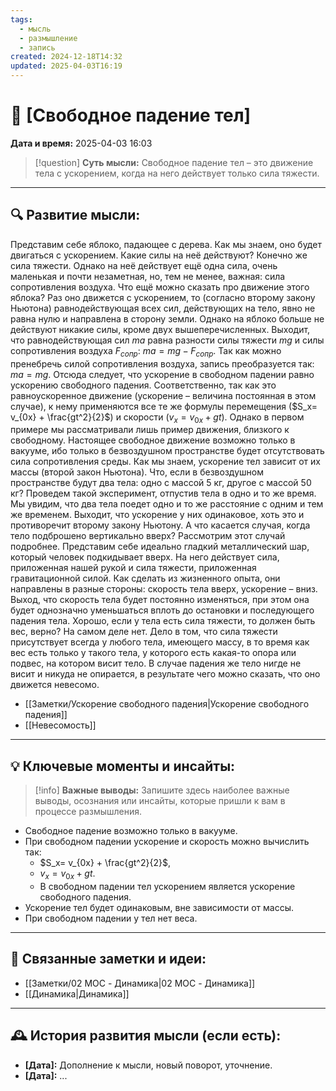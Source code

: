 ```yaml
---
tags:
  - мысль
  - размышление
  - запись
created: 2024-12-18T14:32
updated: 2025-04-03T16:19
---
```


# 💭  [Свободное падение тел]

**Дата и время:** 2025-04-03 16:03

> [!question] **Суть мысли:**
> Свободное падение тел – это движение тела с ускорением, когда на него действует только сила тяжести.

---

## 🔍 Развитие мысли:

Представим себе яблоко, падающее с дерева. Как мы знаем, оно будет двигаться с ускорением. Какие силы на неё действуют? Конечно же сила тяжести. Однако на неё действует ещё одна сила, очень маленькая и почти незаметная, но, тем не менее, важная: сила сопротивления воздуха. Что ещё можно сказать про движение этого яблока? Раз оно движется с ускорением, то (согласно второму закону Ньютона) равнодействующая всех сил, действующих на тело, явно не равна нулю и направлена в сторону земли. Однако на яблоко больше не действуют никакие силы, кроме двух вышеперечисленных. Выходит, что равнодействующая сил $ma$ равна разности силы тяжести $mg$ и силы сопротивления воздуха $F_{сопр}$: $ma=mg-F_{сопр}$. Так как можно пренебречь силой сопротивления воздуха, запись преобразуется так: $ma=mg$. Отсюда следует, что ускорение в свободном падении равно ускорению свободного падения. Соответственно, так как это равноускоренное движение (ускорение – величина постоянная в этом случае), к нему применяются все те же формулы перемещения ($S_x= v_{0x} + \frac{gt^2}{2}$) и скорости ($v_x=v_{0x} + gt$).
Однако в первом примере мы рассматривали лишь пример движения, близкого к свободному. Настоящее свободное движение возможно только в вакууме, ибо только в безвоздушном пространстве будет отсутствовать сила сопротивления среды.
Как мы знаем, ускорение тел зависит от их массы (второй закон Ньютона). Что, если в безвоздушном пространстве будут два тела: одно с массой 5 кг, другое с массой 50 кг? Проведем такой эксперимент, отпустив тела в одно и то же время. Мы увидим, что два тела поедет одно и то же расстояние с одним и тем же временем. Выходит, что ускорение у них одинаковое, хоть это и противоречит второму закону Ньютону.
А что касается случая, когда тело подброшено вертикально вверх? Рассмотрим этот случай подробнее. 
Представим себе идеально гладкий металлический шар, который человек подкидывает вверх. На него действует сила, приложенная нашей рукой и сила тяжести, приложенная гравитационной силой. Как сделать из жизненного опыта, они направлены в разные стороны: скорость тела вверх, ускорение – вниз. Выход, что скорость тела будет постоянно изменяться, при этом она будет однозначно уменьшаться вплоть до остановки и последующего падения тела. 
Хорошо, если у тела есть сила тяжести, то должен быть вес, верно? На самом деле нет. Дело в том, что сила тяжести присутствует всегда у любого тела, имеющего массу, в то время как вес есть только у такого тела, у которого есть какая-то опора или подвес, на котором висит тело. В случае падения же тело нигде не висит и никуда не опирается, в результате чего можно сказать, что оно движется невесомо. 

- [[Заметки/Ускорение свободного падения|Ускорение свободного падения]]
- [[Невесомость]]

---

## 💡 Ключевые моменты и инсайты:

> [!info] **Важные выводы:**
> Запишите здесь наиболее важные выводы, осознания или инсайты, которые пришли к вам в процессе размышления.

- Свободное падение возможно только в вакууме.
- При свободном падении ускорение и скорость можно вычислить так:
	- $S_x= v_{0x} + \frac{gt^2}{2}$,
	- $v_x=v_{0x} + gt$.
	- В свободном падении тел ускорением является ускорение свободного падения.
- Ускорение тел будет одинаковым, вне зависимости от массы.
- При свободном падении у тел нет веса. 

---

## 🔄 Связанные заметки и идеи:

- [[Заметки/02 MOC - Динамика|02 MOC - Динамика]]
- [[Динамика|Динамика]]

---

## 🕰️ История развития мысли (если есть):

* **[Дата]:**  Дополнение к мысли, новый поворот, уточнение.
* **[Дата]:**  ...